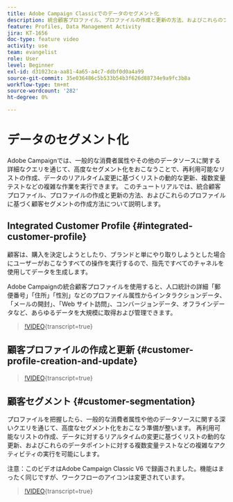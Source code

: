 ```yaml
---
title: Adobe Campaign Classicでのデータのセグメント化
description: 統合顧客プロファイル、プロファイルの作成と更新の方法、およびこれらのプロファイルに基づく顧客セグメントの作成方法を理解します。
feature: Profiles, Data Management Activity
jira: KT-1656
doc-type: feature video
activity: use
team: evangelist
role: User
level: Beginner
exl-id: d31023ca-aa81-4a65-a4c7-ddbf0d0a4a99
source-git-commit: 35e036486c5b533b54b3f626d88734e9a9fc3b8a
workflow-type: tm+mt
source-wordcount: '282'
ht-degree: 0%

---
```


# データのセグメント化

Adobe Campaignでは、一般的な消費者属性やその他のデータソースに関する詳細なクエリを通じて、高度なセグメント化をおこなうことで、再利用可能なリストの作成、データのリアルタイム変更に基づくリストの動的な更新、複数変量テストなどの複雑な作業を実行できます。 このチュートリアルでは、統合顧客プロファイル、プロファイルの作成と更新の方法、およびこれらのプロファイルに基づく顧客セグメントの作成方法について説明します。

## Integrated Customer Profile {#integrated-customer-profile}

顧客は、購入を決定しようとしたり、ブランドと単にやり取りしようとした場合にユーザーがおこなうすべての操作を実行するので、指先ですべてのチャネルを使用してデータを生成します。

Adobe Campaignの統合顧客プロファイルを使用すると、人口統計の詳細「郵便番号」「住所」「性別」などのプロファイル属性からインタラクションデータ、「メールの開封」、「Web サイト訪問」、コンバージョンデータ、オフラインデータなど、あらゆるデータを大規模に取得および管理できます。

>[!VIDEO](https://video.tv.adobe.com/v/23629?quality=12&learn=on){transcript=true}

## 顧客プロファイルの作成と更新 {#customer-profile-creation-and-update}

>[!VIDEO](https://video.tv.adobe.com/v/23632?quality=12&learn=on){transcript=true}

## 顧客セグメント  {#customer-segmentation}

プロファイルを把握したら、一般的な消費者属性や他のデータソースに関する深いクエリを通じて、高度なセグメント化をおこなう準備が整います。 再利用可能なリストの作成、データに対するリアルタイムの変更に基づくリストの動的な更新、およびこれらのデータポイントに対する複数変量テストなどの複雑なアクティビティの実行を可能にします。

注意：このビデオはAdobe Campaign Classic V6 で録画されました。機能はまったく同じですが、ワークフローのアイコンは変更されています。

>[!VIDEO](https://video.tv.adobe.com/v/23635?quality=12&learn=on){transcript=true}

